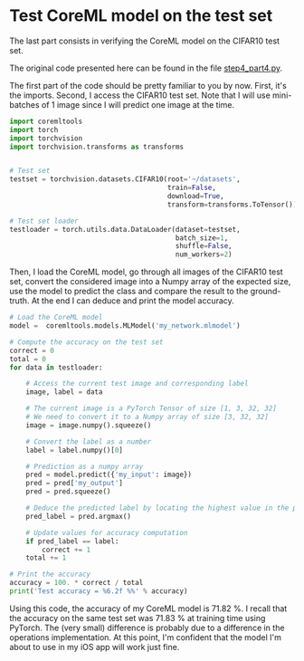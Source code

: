# Test CoreML model on the test set

The last part consists in verifying the CoreML model on the CIFAR10 test set.

The original code presented here can be found in the file [step4_part4.py](step4_part4.py).

The first part of the code should be pretty familiar to you by now. First, it's the imports. Second, I access the CIFAR10 test set. Note that I will use mini-batches of 1 image since I will predict one image at the time.

```python
import coremltools
import torch
import torchvision
import torchvision.transforms as transforms


# Test set
testset = torchvision.datasets.CIFAR10(root='~/datasets',
                                       train=False,
                                       download=True,
                                       transform=transforms.ToTensor())

# Test set loader
testloader = torch.utils.data.DataLoader(dataset=testset,
                                         batch_size=1,
                                         shuffle=False,
                                         num_workers=2)
```

Then, I load the CoreML model, go through all images of the CIFAR10 test set, convert the considered image into a Numpy array of the expected size, use the model to predict the class and compare the result to the ground-truth. At the end I can deduce and print the model accuracy.

```python
# Load the CoreML model
model =  coremltools.models.MLModel('my_network.mlmodel')

# Compute the accuracy on the test set
correct = 0
total = 0
for data in testloader:

    # Access the current test image and corresponding label
    image, label = data

    # The current image is a PyTorch Tensor of size [1, 3, 32, 32]
    # We need to convert it to a Numpy array of size [3, 32, 32]
    image = image.numpy().squeeze()

    # Convert the label as a number
    label = label.numpy()[0]

    # Prediction as a numpy array
    pred = model.predict({'my_input': image})
    pred = pred['my_output']
    pred = pred.squeeze()

    # Deduce the predicted label by locating the highest value in the prediction vector
    pred_label = pred.argmax()

    # Update values for accuracy computation
    if pred_label == label:
        correct += 1
    total += 1

# Print the accuracy
accuracy = 100. * correct / total
print('Test accuracy = %6.2f %%' % accuracy)
```

Using this code, the accuracy of my CoreML model is 71.82 %. I recall that the accuracy on the same test set was 71.83 % at training time using PyTorch. The (very small) difference is probably due to a difference in the operations implementation. At this point, I'm confident that the model I'm about to use in my iOS app will work just fine.

